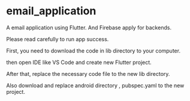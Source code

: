 # email_application

A email application using Flutter.
And Firebase apply for backends.

Please read carefully to run app success.

First, you need to download the code in lib directory to your computer.

then open IDE like VS Code and create new Flutter project.

After that, replace the necessary code file to the new lib directory.

Also download and replace android directory , pubspec.yaml to the new project.




